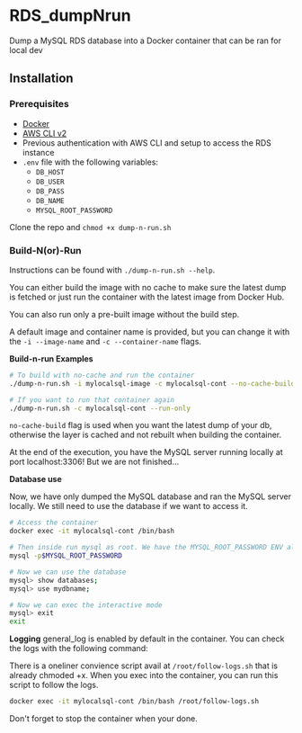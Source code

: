 # RDS_dumpNrun

Dump a MySQL RDS database into a Docker container that can be ran for local dev

## Installation

### Prerequisites

-   [Docker](https://docs.docker.com/get-docker/)
-   [AWS CLI v2](https://docs.aws.amazon.com/cli/latest/userguide/cli-chap-install.html)
-   Previous authentication with AWS CLI and setup to access the RDS instance
-   `.env` file with the following variables:
    -   `DB_HOST`
    -   `DB_USER`
    -   `DB_PASS`
    -   `DB_NAME`
    -   `MYSQL_ROOT_PASSWORD`

Clone the repo and `chmod +x dump-n-run.sh`

### Build-N(or)-Run

Instructions can be found with `./dump-n-run.sh --help`.

You can either build the image with no cache to make sure the latest dump is fetched or just run the container with the latest image from Docker Hub.

You can also run only a pre-built image without the build step.

A default image and container name is provided, but you can change it with the `-i --image-name` and `-c --container-name` flags.

**Build-n-run Examples**

```bash
# To build with no-cache and run the container
./dump-n-run.sh -i mylocalsql-image -c mylocalsql-cont --no-cache-build

# If you want to run that container again
./dump-n-run.sh -c mylocalsql-cont --run-only
```

`no-cache-build` flag is used when you want the latest dump of your db, otherwise the layer is cached and not rebuilt when building the container.

At the end of the execution, you have the MySQL server running locally at port localhost:3306! But we are not finished...

**Database use**

Now, we have only dumped the MySQL database and ran the MySQL server locally. We still need to use the database if we want to access it.

```bash
# Access the container
docker exec -it mylocalsql-cont /bin/bash

# Then inside run mysql as root. We have the MYSQL_ROOT_PASSWORD ENV already there!
mysql -p$MYSQL_ROOT_PASSWORD

# Now we can use the database
mysql> show databases;
mysql> use mydbname;

# Now we can exec the interactive mode
mysql> exit
exit
```

**Logging**
general_log is enabled by default in the container. You can check the logs with the following command:

There is a oneliner convience script avail at `/root/follow-logs.sh` that is already chmoded +x. When you exec into the container, you can run this script to follow the logs.

```bash
docker exec -it mylocalsql-cont /bin/bash /root/follow-logs.sh
```

Don't forget to stop the container when your done.
